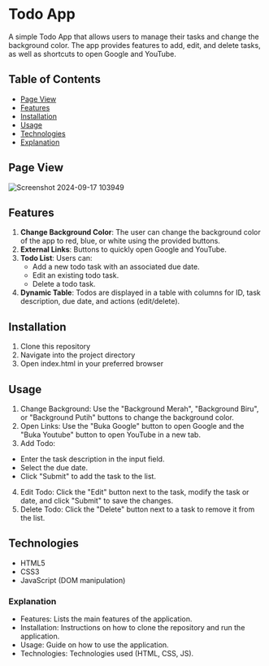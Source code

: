 # Todo App

A simple Todo App that allows users to manage their tasks and change the background color. The app provides features to add, edit, and delete tasks, as well as shortcuts to open Google and YouTube.

## Table of Contents
- [Page View](#pageview)
- [Features](#features)
- [Installation](#installation)
- [Usage](#usage)
- [Technologies](#technologies)
- [Explanation](#explanation)

## Page View
![Screenshot 2024-09-17 103949](https://github.com/user-attachments/assets/e3d2b877-cfa1-4a59-9313-64297f567721)

## Features
1. **Change Background Color**: The user can change the background color of the app to red, blue, or white using the provided buttons.
2. **External Links**: Buttons to quickly open Google and YouTube.
3. **Todo List**: Users can:
   - Add a new todo task with an associated due date.
   - Edit an existing todo task.
   - Delete a todo task.
4. **Dynamic Table**: Todos are displayed in a table with columns for ID, task description, due date, and actions (edit/delete).

## Installation

1. Clone this repository
2. Navigate into the project directory
3. Open index.html in your preferred browser

## Usage
1. Change Background: Use the "Background Merah", "Background Biru", or "Background Putih" buttons to change the background color.
2. Open Links: Use the "Buka Google" button to open Google and the "Buka Youtube" button to open YouTube in a new tab.
3. Add Todo:
- Enter the task description in the input field.
- Select the due date.
- Click "Submit" to add the task to the list.
4. Edit Todo: Click the "Edit" button next to the task, modify the task or date, and click "Submit" to save the changes.
5. Delete Todo: Click the "Delete" button next to a task to remove it from the list.

## Technologies
- HTML5
- CSS3
- JavaScript (DOM manipulation)

### Explanation
- Features: Lists the main features of the application.
- Installation: Instructions on how to clone the repository and run the application.
- Usage: Guide on how to use the application.
- Technologies: Technologies used (HTML, CSS, JS).
